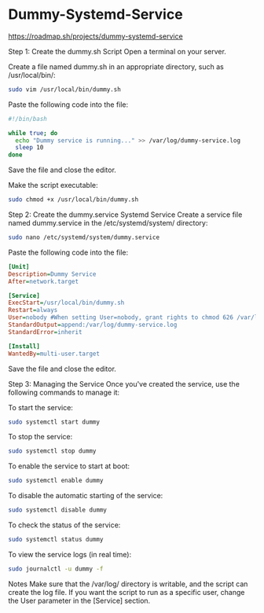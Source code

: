 # Dummy-Systemd-Service
https://roadmap.sh/projects/dummy-systemd-service

Step 1: Create the dummy.sh Script
Open a terminal on your server.

Create a file named dummy.sh in an appropriate directory, such as /usr/local/bin/:

```bash
sudo vim /usr/local/bin/dummy.sh
```
Paste the following code into the file:

```bash
#!/bin/bash

while true; do
  echo "Dummy service is running..." >> /var/log/dummy-service.log
  sleep 10
done
```
Save the file and close the editor.

Make the script executable:

```bash
sudo chmod +x /usr/local/bin/dummy.sh
```
Step 2: Create the dummy.service Systemd Service
Create a service file named dummy.service in the /etc/systemd/system/ directory:

```bash
sudo nano /etc/systemd/system/dummy.service
```
Paste the following code into the file:

```ini
[Unit]
Description=Dummy Service
After=network.target

[Service]
ExecStart=/usr/local/bin/dummy.sh
Restart=always
User=nobody #When setting User=nobody, grant rights to chmod 626 /var/log/dimmy-service.log 
StandardOutput=append:/var/log/dummy-service.log
StandardError=inherit

[Install]
WantedBy=multi-user.target
```
Save the file and close the editor.

Step 3: Managing the Service
Once you've created the service, use the following commands to manage it:

To start the service:

```bash
sudo systemctl start dummy
```
To stop the service:

```bash
sudo systemctl stop dummy
```
To enable the service to start at boot:

```bash
sudo systemctl enable dummy
```
To disable the automatic starting of the service:

```bash
sudo systemctl disable dummy
```
To check the status of the service:

```bash
sudo systemctl status dummy
```
To view the service logs (in real time):

```bash
sudo journalctl -u dummy -f
```
Notes
Make sure that the /var/log/ directory is writable, and the script can create the log file.
If you want the script to run as a specific user, change the User parameter in the [Service] section.
